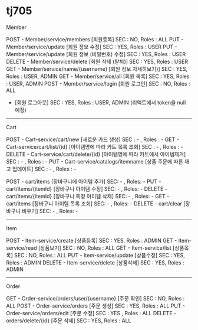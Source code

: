 # tj705

Member

POST - Member/service/members [회원등록] SEC : NO, Roles : ALL
PUT - Member/service/update [회원 정보 수정] SEC : YES, Roles : USER
PUT - Member/service/update [회원 정보 (비밀번호) 수정] SEC : YES, Roles : USER
DELETE - Member/service/delete [회원 삭제 (탈퇴)] SEC : YES, Roles : USER
GET - Member/service/name/{username} [회원 정보 자세히보기)] SEC : YES, Roles : USER, ADMIN
GET - Member/service/all [회원 목록] SEC : YES, Roles : USER, ADMIN
POST - Member/service/login [회원 로그인] SEC : NO, Roles : ALL
- [회원 로그아웃] SEC : YES, Roles : USER, ADMIN (리액트에서 token을 null 예정)

- - - - - - - -

Cart

POST - Cart-service/cart/new [새로운 카드 생성] SEC : - , Roles : -
GET - Cart-service/cart/list/{id} [아이템명에 따라 카트 목록 조회] SEC : - , Roles : -
DELETE - Cart-service/cart/delete/{id} [아이템명에 따라 카트에서 아이템제거] SEC : - , Roles : -
PUT - Cart-service/catalogs/itemname [상품 주문에 따른 재고 업데이트] SEC : - , Roles : -

POST - cart/items [장바구니에 아이템 추가] SEC: - , Roles: -
PUT - cart/items/{itemId} [장바구니 아이템 수정] SEC: - , Roles: -
DELETE - cart/items/{itemId} [장바구니 특정 아이템 삭제] SEC: - , Roles: -
GET - cart/items [장바구니 아이템 목록 조회] SEC: - , Roles: -
DELETE - cart/clear [장바구니 비우기] SEC: - , Roles: -

- - - - - - - -

Item

POST - Item-service/create [상품등록] SEC : YES, Roles : ADMIN
GET - Item-service/read [상품보기] SEC : NO, Roles : ALL
GET - Item-service/list [상품목록] SEC : NO, Roles : ALL
PUT - Item-service/update [상품수정] SEC : YES, Roles : ADMIN
DELETE - Item-service/delete [상품삭제] SEC : YES, Roles : ADMIN

- - - - - - - -

Order

GET - Order-service/orders/user/{username} [주문 확인] SEC : NO, Roles : ALL
POST - Order-service/orders [주문 생성] SEC : YES, Roles : ALL
PUT -  Order-service/orders/edit [주문 수정] SEC : YES , Roles : ALL
DELETE - orders/delete/{id} [주문 삭제] SEC : YES, Roles : ALL
